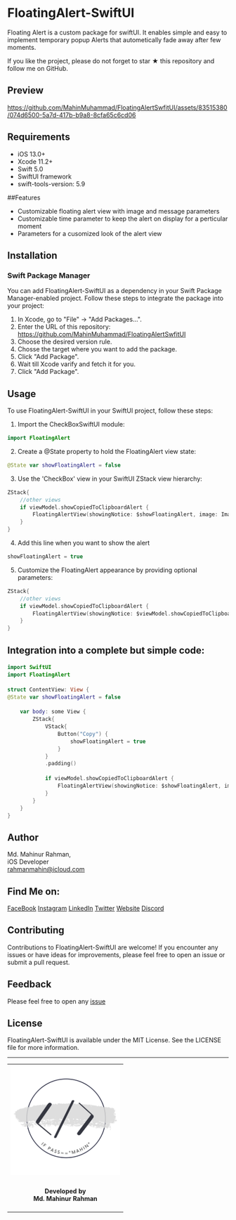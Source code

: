# FloatingAlert-SwiftUI

Floating Alert is a custom package for swiftUI. It enables simple and easy to implement temporary popup Alerts that autometically fade away after few moments.

If you like the project, please do not forget to star ★ this repository and follow me on GitHub.

## Preview 



https://github.com/MahinMuhammad/FloatingAlertSwfitUI/assets/83515380/074d6500-5a7d-417b-b9a8-8cfa65c6cd06



## Requirements

* iOS 13.0+
* Xcode 11.2+
* Swift 5.0
* SwiftUI framework
* swift-tools-version: 5.9

##Features

* Customizable floating alert view with image and message parameters
* Customizable time parameter to keep the alert on display for a perticular moment
* Parameters for a cusomized look of the alert view

## Installation

### **Swift Package Manager**

You can add FloatingAlert-SwiftUI as a dependency in your Swift Package Manager-enabled project. 
Follow these steps to integrate the package into your project:

1. In Xcode, go to "File" -> "Add Packages...".
2. Enter the URL of this repository: https://github.com/MahinMuhammad/FloatingAlertSwfitUI
3. Choose the desired version rule.
4. Chosse the target where you want to add the package.
5. Click "Add Package".
6. Wait till Xcode varify and fetch it for you.
7. Click "Add Package".

## Usage

To use FloatingAlert-SwiftUI in your SwiftUI project, follow these steps:

1. Import the CheckBoxSwiftUI module:
```swift
import FloatingAlert
```

2. Create a @State property to hold the FloatingAlert view state:
```swift
@State var showFloatingAlert = false
```

3. Use the 'CheckBox' view in your SwiftUI ZStack view hierarchy:
```swift
ZStack{
    //other views
    if viewModel.showCopiedToClipboardAlert {
        FloatingAlertView(showingNotice: $showFloatingAlert, image: Image(systemName: "doc.on.clipboard"), message: "Copied to Clipboard")
    }
}
```

4. Add this line when you want to show the alert
```swift
showFloatingAlert = true
```

5. Customize the FloatingAlert appearance by providing optional parameters:
```swift
ZStack{
    //other views
    if viewModel.showCopiedToClipboardAlert {
        FloatingAlertView(showingNotice: $viewModel.showCopiedToClipboardAlert, image: Image(systemName: "doc.on.clipboard"), activeTime: 1.2, message: "Copied to Clipboard", opacity: 0.90, cornerRadious: 35, imageSize: 48)
    }
}
```

## Integration into a complete but simple code:

```swift
import SwiftUI
import FloatingAlert

struct ContentView: View {
@State var showFloatingAlert = false

    var body: some View {
        ZStack{
            VStack{
                Button("Copy") {
                    showFloatingAlert = true
                }
            }
            .padding()
            
            if viewModel.showCopiedToClipboardAlert {
                FloatingAlertView(showingNotice: $showFloatingAlert, image: Image(systemName: "doc.on.clipboard"), message: "Copied to Clipboard")
            }
        }
    }
}

```


## Author

Md. Mahinur Rahman, <br>
iOS Developer <br>
rahmanmahin@icloud.com

## Find Me on:

[FaceBook](https://web.facebook.com/mahin5muhammad)
[Instagram](https://www.instagram.com/mahin5muhammad/)
[LinkedIn](https://www.linkedin.com/in/rahmanmahin/)
[Twitter](https://twitter.com/ImMahin)
[Website](https://mahinmuhammad.github.io/view/home.html)
[Discord](http://discordapp.com/users/Ghost_Friday#2625)

## Contributing

Contributions to FloatingAlert-SwiftUI are welcome! If you encounter any issues or have ideas for improvements, please feel free to open an issue or submit a pull request.

## Feedback

Please feel free to open any [issue](https://github.com/MahinMuhammad/FloatingAlertSwfitUI/issues)

## License

FloatingAlert-SwiftUI is available under the MIT License. See the LICENSE file for more information.

<hr>
<table style="border:none">
  <tr>  
    <td align="center"><img src="Graphics/mahinsLogo.png" height="250" width="250"></h4></td>
  </tr>
  <tr>  
    <td align="center"><h4>Developed by <br> Md. Mahinur Rahman</h4></td>
  </tr>
</table>
